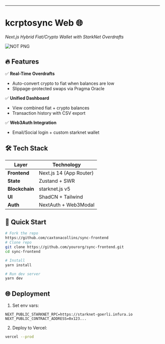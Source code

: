 
---

# **kcrptosync Web** 🌐  
*Next.js Hybrid Fiat/Crypto Wallet with StarkNet Overdrafts*  

![NOT PNG](https://github.com/user-attachments/assets/56cb3802-9ded-491c-a581-c02c12874ef1)

## 🔥 Features  
✅ **Real-Time Overdrafts**  
- Auto-convert crypto to fiat when balances are low  
- Slippage-protected swaps via Pragma Oracle  

✅ **Unified Dashboard**  
- View combined fiat + crypto balances  
- Transaction history with CSV export  

✅ **Web3Auth Integration**  
- Email/Social login + custom starknet wallet  

## 🛠 Tech Stack  
| Layer               | Technology           |
|---------------------|----------------------|
| **Frontend**        | Next.js 14 (App Router) |
| **State**           | Zustand + SWR        |
| **Blockchain**      | starknet.js v5       |
| **UI**              | ShadCN + Tailwind    |
| **Auth**            | NextAuth + Web3Modal |

## 🚀 Quick Start  
```bash
# Fork the repo
https://github.com/caxtonacollins/sync-frontend
# Clone repo
git clone https://github.com/yourorg/sync-frontend.git
cd sync-frontend

# Install
yarn install

# Run dev server
yarn dev
```

## 🌐 Deployment  
1. Set env vars:
```env
NEXT_PUBLIC_STARKNET_RPC=https://starknet-goerli.infura.io
NEXT_PUBLIC_CONTRACT_ADDRESS=0x123...
```
2. Deploy to Vercel:
```bash
vercel --prod
```
